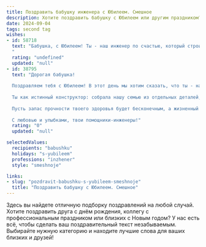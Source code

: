 ```yaml
---
title: Поздравить бабушку инженера с Юбилеем. Смешное
description: Хотите поздравить бабушку с Юбилеем или другим праздником? Наш ИИ создаст незабываемое поздравление, а вы обязательно выделитесь среди других.  
date: 2024-09-04
tags: second tag
wishes:
- id: 58718
  text: "Бабушка, с Юбилеем! Ты - наш инженер по счастью, который строит крепкие семейные мосты и запускает ракеты радости в нашу жизнь. Пусть этот день будет полон смеха, улыбок и вкусных тортов, а твоя пенсия будет как годовой бюджет NASA - огромной и бесконечной!
  "
  rating: "undefined"
  updated: "null"
- id: 38795
  text: "Дорогая бабушка!
  
  Поздравляем тебя с Юбилеем! В этот день мы хотим сказать, что ты - настоящий инженер семейного счастья! Как ты умело проектировала наше тепло, сотворила уют и смекалку, выводя на чистую воду все наши шалости!
  
  Ты как истинный конструктор: собрала нашу семью из отдельных деталей, вставила в нас искорки знаний и любви, и теперь мы все работаем, как хорошо отлаженный механизм! Желаем, чтобы в твоем жизненном проекте было больше радостных смет, меньше неполадок и только качественные детали счастья!
  
  Пусть запас прочности твоего здоровья будет бесконечным, а жизненный путь - бесконечно гладким, без «аварий» и «поломок»! Мы тебя очень любим и ценим, и пусть твой Юбилей станет лишь началом нового, увлекательного этапа в твоем удивительном проекте под названием «Жизнь»!
  
  С любовью и улыбками, твои помощники-инженеры!"
  rating: "0"
  updated: "null"

selectedValues:
  recipients: "babushku"
  holidays: "s-yubileem"
  professions: "inzhener"
  style: "smeshnoje"

links:
- slug: "pozdravit-babushku-s-yubileem-smeshnoje"
  title: "Поздравить бабушку с Юбилеем. Смешное"
---
```


Здесь вы найдете отличную подборку поздравлений на любой случай. 
Хотите поздравить друга с днём рождения, коллегу с профессиональным праздником или близких с Новым годом? У нас есть всё, чтобы сделать ваш поздравительный текст незабываемым. Выбирайте нужную категорию и находите лучшие слова для ваших близких и друзей!
